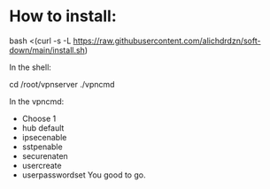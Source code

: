 # How to install:
bash <(curl -s -L https://raw.githubusercontent.com/alichdrdzn/soft-down/main/install.sh)


In the shell:

cd /root/vpnserver
./vpncmd

In the vpncmd:
* Choose 1 
* hub default
* ipsecenable
* sstpenable
* securenaten
* usercreate
* userpasswordset
You good to go.
